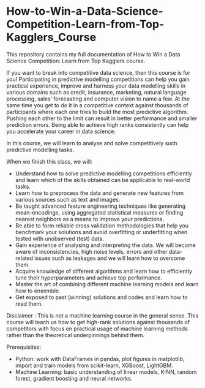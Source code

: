 # How-to-Win-a-Data-Science-Competition-Learn-from-Top-Kagglers_Course
This repository contains my full documentation of How to Win a Data Science Competition: Learn from Top Kagglers course.

If you want to break into competitive data science, then this course is for you! Participating in predictive modelling competitions can help you gain practical experience, improve and harness your data modelling skills in various domains such as credit, insurance, marketing, natural language processing, sales’ forecasting and computer vision to name a few. At the same time you get to do it in a competitive context against thousands of participants where each one tries to build the most predictive algorithm. Pushing each other to the limit can result in better performance and smaller prediction errors. Being able to achieve high ranks consistently can help you accelerate your career in data science.

In this course, we will learn to analyse and solve competitively such predictive modelling tasks. 

When we finish this class, we will:

- Understand how to solve predictive modelling competitions efficiently and learn which of the skills obtained can be applicable to real-world tasks.
- Learn how to preprocess the data and generate new features from various sources such as text and images.
- Be taught advanced feature engineering techniques like generating mean-encodings, using aggregated statistical measures or finding nearest neighbors as a means to improve your predictions.
- Be able to form reliable cross validation methodologies that help you benchmark your solutions and avoid overfitting or underfitting when tested with unobserved (test) data. 
- Gain experience of analysing and interpreting the data. We will become aware of inconsistencies, high noise levels, errors and other data-related issues such as leakages and we will learn how to overcome them. 
- Acquire knowledge of different algorithms and learn how to efficiently tune their hyperparameters and achieve top performance. 
- Master the art of combining different machine learning models and learn how to ensemble. 
- Get exposed to past (winning) solutions and codes and learn how to read them.

Disclaimer : This is not a machine learning course in the general sense. This course will teach us how to get high-rank solutions against thousands of competitors with focus on practical usage of machine learning methods rather than the theoretical underpinnings behind them.

Prerequisites: 
- Python: work with DataFrames in pandas, plot figures in matplotlib, import and train models from scikit-learn, XGBoost, LightGBM.
- Machine Learning: basic understanding of linear models, K-NN, random forest, gradient boosting and neural networks.
